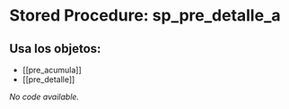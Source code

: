 # Stored Procedure: sp_pre_detalle_a

## Usa los objetos:
- [[pre_acumula]]
- [[pre_detalle]]

*No code available.*
